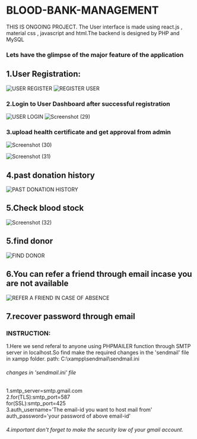# BLOOD-BANK-MANAGEMENT 
THIS IS ONGOING PROJECT.
 The User interface is made using react.js , material css , javascript and html.The backend is designed by PHP and MySQL
### Lets have the glimpse of the major feature of the application
## 1.User Registration:

 ![USER REGISTER](https://user-images.githubusercontent.com/48153639/56752433-defe8e00-67a5-11e9-9420-f539e9d3bf4f.png)
![REGISTER USER](https://user-images.githubusercontent.com/48153639/56752560-2dac2800-67a6-11e9-84b6-27ae346e9355.png)
### 2.Login to User Dashboard after successful registration
![USER LOGIN](https://user-images.githubusercontent.com/48153639/56753161-95af3e00-67a7-11e9-9463-ee0ee07820b2.png)
![Screenshot (29)](https://user-images.githubusercontent.com/48153639/56754695-4965fd00-67ab-11e9-9de7-a9eaf756c470.png)

### 3.upload health certificate and get approval from admin
![Screenshot (30)](https://user-images.githubusercontent.com/48153639/56755206-98f8f880-67ac-11e9-92e6-8045f8e63124.png)

![Screenshot (31)](https://user-images.githubusercontent.com/48153639/56755226-a31af700-67ac-11e9-8615-bffa584f12ee.png)

## 4.past donation history

![PAST DONATION HISTORY](https://user-images.githubusercontent.com/48153639/56755595-7d422200-67ad-11e9-9529-077c98c958a9.png)
## 5.Check blood stock
![Screenshot (32)](https://user-images.githubusercontent.com/48153639/56756325-289fa680-67af-11e9-97b4-9fe1f202adc6.png)

## 5.find donor 

![FIND DONOR](https://user-images.githubusercontent.com/48153639/56755791-efb30200-67ad-11e9-9789-d32410f3d313.png)
## 6.You can refer a friend through email incase you are not available
![REFER A FRIEND IN CASE OF ABSENCE](https://user-images.githubusercontent.com/48153639/56755822-00637800-67ae-11e9-8837-105683ea9de1.png)
## 7.recover password through email


### INSTRUCTION:
1.Here we send referal to anyone using PHPMAILER function through SMTP server in localhost.So find make the required changes in the 'sendmail' file in xampp folder.
path:  C:\xampp\sendmail\sendmail.ini
###### changes in 'sendmail.ini' file
1.smtp_server=smtp.gmail.com<br>
2.for(TLS):smtp_port=587<br>
for(SSL):smtp_port=425<br>
3.auth_username='The email-id you want to host mail from'<br>
auth_password='your password of above email-id'<br>
###### 4.important don't forget to make the security low of your gmail account.
